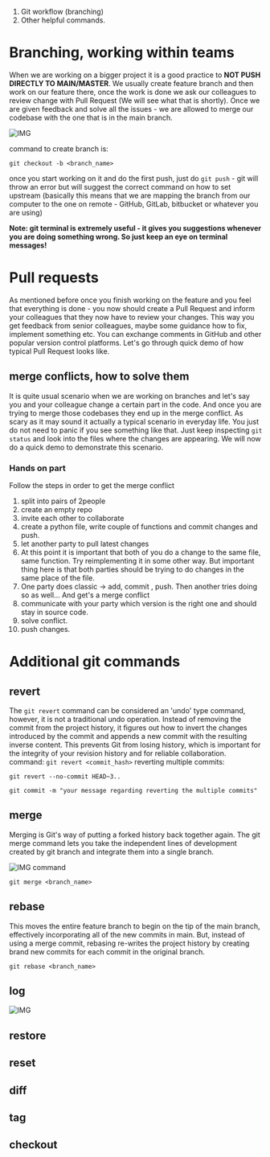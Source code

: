 1. Git workflow (branching)
1. Other helpful commands.


# Branching, working within teams
When we are working on a bigger project it is a good practice to **NOT PUSH DIRECTLY TO MAIN/MASTER**. We usually create feature branch and then work on our feature there, once the work is done we ask our colleagues to review change with Pull Request (We will see what that is shortly). Once we are given feedback and solve all the issues - we are allowed to merge our codebase with the one that is in the main branch.

![IMG](https://github.com/CodeAcademy-Online/python-new-material/blob/master/images/git_branch.svg)

command to create branch is:

`git checkout -b <branch_name>`

once you start working on it and do the first push, just do `git push` - git will throw an error but will suggest the correct command on how to set upstream (basically this means that we are mapping the branch from our computer to the one on remote - GitHub, GitLab, bitbucket or whatever you are using)

**Note: git terminal is extremely useful - it gives you suggestions whenever you are doing something wrong. So just keep an eye on terminal messages!**


# Pull requests

As mentioned before once you finish working on the feature and you feel that everything is done - you now should create a Pull Request and inform your colleagues that they now have to review your changes. This way you get feedback from senior colleagues, maybe some guidance how to fix, implement something etc. You can exchange comments in GitHub and other popular version control platforms. Let's go through quick demo of how typical Pull Request looks like.

## merge conflicts, how to solve them
It is quite usual scenario when we are working on branches and let's say you and your colleague change a certain part in the code. And once you are trying to merge those codebases they end up in the merge conflict. As scary as it may sound it actually a typical scenario in everyday life. You just do not need to panic if you see something like that. Just keep inspecting `git status` and look into the files where the changes are appearing. We will now do a quick demo to demonstrate this scenario.

### Hands on part
Follow the steps in order to get the merge conflict

1. split into pairs of 2people
1. create an empty repo
1. invite each other to collaborate
1. create a python file, write couple of functions and commit changes and push.
1. let another party to pull latest changes
1. At this point it is important that both of you do a change to the same file, same function. Try reimplementing it in some other way. But important thing here is that both parties should be trying to do changes in the same place of the file.
1. One party does classic -> add, commit , push. Then another tries doing so as well... And get's a merge conflict
1. communicate with your party which version is the right one and should stay in source code.
1. solve conflict.
1. push changes.


# Additional git commands
## revert
The `git revert` command can be considered an 'undo' type command, however, it is not a traditional undo operation. Instead of removing the commit from the project history, it figures out how to invert the changes introduced by the commit and appends a new commit with the resulting inverse content. This prevents Git from losing history, which is important for the integrity of your revision history and for reliable collaboration.
command:
`git revert <commit_hash>`
reverting multiple commits:


`git revert --no-commit HEAD~3..`

`git commit -m "your message regarding reverting the multiple commits"`


## merge

Merging is Git's way of putting a forked history back together again. The git merge command lets you take the independent lines of development created by git branch and integrate them into a single branch.

![IMG](https://github.com/CodeAcademy-Online/python-new-material/blob/master/images/merge.svg)
command


`git merge <branch_name>`

## rebase

This moves the entire feature branch to begin on the tip of the main branch, effectively incorporating all of the new commits in main. But, instead of using a merge commit, rebasing re-writes the project history by creating brand new commits for each commit in the original branch.


`git rebase <branch_name>`

## log
![IMG](https://github.com/CodeAcademy-Online/python-new-material/blob/master/images/git_log.jpg)

## restore
## reset 
## diff
## tag
## checkout


##

